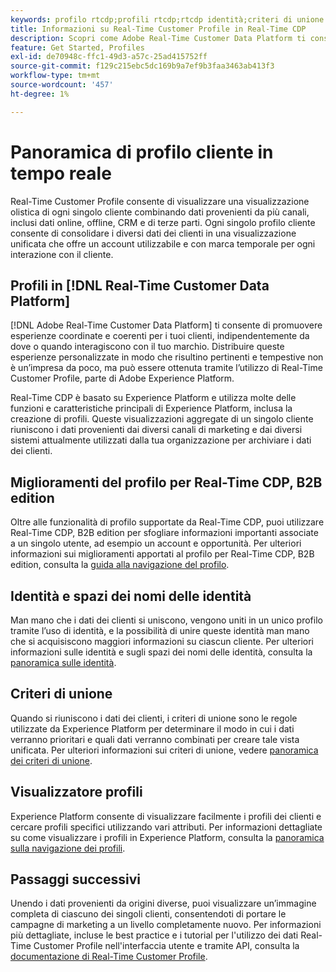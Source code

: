```yaml
---
keywords: profilo rtcdp;profili rtcdp;rtcdp identità;criteri di unione rtcdp;real-time customer profile
title: Informazioni su Real-Time Customer Profile in Real-Time CDP
description: Scopri come Adobe Real-Time Customer Data Platform ti consente di promuovere esperienze coordinate, coerenti e rilevanti per i tuoi clienti utilizzando Real-Time Customer Profile.
feature: Get Started, Profiles
exl-id: de70948c-ffc1-49d3-a57c-25ad415752ff
source-git-commit: f129c215ebc5dc169b9a7ef9b3faa3463ab413f3
workflow-type: tm+mt
source-wordcount: '457'
ht-degree: 1%

---
```


# Panoramica di profilo cliente in tempo reale

Real-Time Customer Profile consente di visualizzare una visualizzazione olistica di ogni singolo cliente combinando dati provenienti da più canali, inclusi dati online, offline, CRM e di terze parti. Ogni singolo profilo cliente consente di consolidare i diversi dati dei clienti in una visualizzazione unificata che offre un account utilizzabile e con marca temporale per ogni interazione con il cliente.

## Profili in [!DNL Real-Time Customer Data Platform]

[!DNL Adobe Real-Time Customer Data Platform] ti consente di promuovere esperienze coordinate e coerenti per i tuoi clienti, indipendentemente da dove o quando interagiscono con il tuo marchio. Distribuire queste esperienze personalizzate in modo che risultino pertinenti e tempestive non è un’impresa da poco, ma può essere ottenuta tramite l’utilizzo di Real-Time Customer Profile, parte di Adobe Experience Platform.

Real-Time CDP è basato su Experience Platform e utilizza molte delle funzioni e caratteristiche principali di Experience Platform, inclusa la creazione di profili. Queste visualizzazioni aggregate di un singolo cliente riuniscono i dati provenienti dai diversi canali di marketing e dai diversi sistemi attualmente utilizzati dalla tua organizzazione per archiviare i dati dei clienti.

## Miglioramenti del profilo per Real-Time CDP, B2B edition

Oltre alle funzionalità di profilo supportate da Real-Time CDP, puoi utilizzare Real-Time CDP, B2B edition per sfogliare informazioni importanti associate a un singolo utente, ad esempio un account e opportunità. Per ulteriori informazioni sui miglioramenti apportati al profilo per Real-Time CDP, B2B edition, consulta la [guida alla navigazione del profilo](profile-browse.md).

## Identità e spazi dei nomi delle identità

Man mano che i dati dei clienti si uniscono, vengono uniti in un unico profilo tramite l’uso di identità, e la possibilità di unire queste identità man mano che si acquisiscono maggiori informazioni su ciascun cliente. Per ulteriori informazioni sulle identità e sugli spazi dei nomi delle identità, consulta la [panoramica sulle identità](identities-overview.md).

## Criteri di unione

Quando si riuniscono i dati dei clienti, i criteri di unione sono le regole utilizzate da Experience Platform per determinare il modo in cui i dati verranno prioritari e quali dati verranno combinati per creare tale vista unificata. Per ulteriori informazioni sui criteri di unione, vedere [panoramica dei criteri di unione](merge-policies.md).

## Visualizzatore profili

Experience Platform consente di visualizzare facilmente i profili dei clienti e cercare profili specifici utilizzando vari attributi. Per informazioni dettagliate su come visualizzare i profili in Experience Platform, consulta la [panoramica sulla navigazione dei profili](profile-browse.md).

## Passaggi successivi

Unendo i dati provenienti da origini diverse, puoi visualizzare un’immagine completa di ciascuno dei singoli clienti, consentendoti di portare le campagne di marketing a un livello completamente nuovo. Per informazioni più dettagliate, incluse le best practice e i tutorial per l&#39;utilizzo dei dati Real-Time Customer Profile nell&#39;interfaccia utente e tramite API, consulta la [documentazione di Real-Time Customer Profile](../../profile/home.md).
